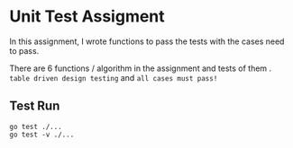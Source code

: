 # Unit Test Assigment

In this assignment, I wrote functions to pass the tests with the cases need to pass.

There are 6 functions / algorithm in the assignment and tests of them . `table driven design testing` and `all cases must pass!`

## Test Run
```
go test ./...
go test -v ./...
```
